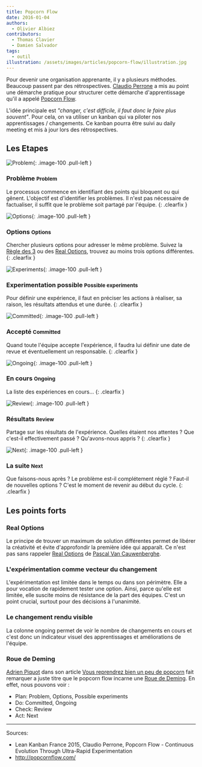 ```yaml
---
title: Popcorn Flow
date: 2016-01-04
authors:
  - Olivier Albiez
contributors:
  - Thomas Clavier
  - Damien Salvador
tags:
  - outil
illustration: /assets/images/articles/popcorn-flow/illustration.jpg
---
```


Pour devenir une organisation apprenante, il y a plusieurs méthodes. Beaucoup passent par des rétrospectives. [Claudio Perrone] a mis au point une démarche pratique pour structurer cette démarche d'apprentissage qu'il a appelé [Popcorn Flow].

L'idée principale est _"changer, c'est difficile, il faut donc le faire plus souvent"_. Pour cela, on va utiliser un kanban qui va piloter nos apprentissages / changements. Ce kanban pourra être suivi au daily meeting et mis à jour lors des rétrospectives.


## Les Etapes


![Problem](/assets/images/articles/popcorn-flow/Problem.png){: .image-100 .pull-left }

### Problème <small>Problem</small>

Le processus commence en identifiant des points qui bloquent ou qui gênent. L'objectif est d'identifier les problèmes. Il n'est pas nécessaire de factualiser, il suffit que le problème soit partagé par l'équipe.
{: .clearfix }


![Options](/assets/images/articles/popcorn-flow/Options.png){: .image-100 .pull-left }

### Options <small>Options</small>

Chercher plusieurs options pour adresser le même problème. Suivez la [Règle des 3] ou des [Real Options], trouvez au moins trois options différentes.
{: .clearfix }


![Experiments](/assets/images/articles/popcorn-flow/Experiments.png){: .image-100 .pull-left }

### Experimentation possible <small>Possible experiments</small>

Pour définir une expérience, il faut en préciser les actions à réaliser, sa raison, les résultats attendus et une durée.
{: .clearfix }


![Committed](/assets/images/articles/popcorn-flow/Committed.png){: .image-100 .pull-left }

### Accepté <small>Committed</small>

Quand toute l'équipe accepte l'expérience, il faudra lui définir une date de revue et éventuellement un responsable.
{: .clearfix }


![Ongoing](/assets/images/articles/popcorn-flow/Ongoing.png){: .image-100 .pull-left }

### En cours <small>Ongoing</small>

La liste des expériences en cours...
{: .clearfix }


![Review](/assets/images/articles/popcorn-flow/Review.png){: .image-100 .pull-left }

### Résultats <small>Review</small>

Partage sur les résultats de l'expérience. Quelles étaient nos attentes ? Que c'est-il effectivement passé ? Qu'avons-nous appris ?
{: .clearfix }


![Next](/assets/images/articles/popcorn-flow/Next.png){: .image-100 .pull-left }

### La suite <small>Next</small>

Que faisons-nous après ? Le problème est-il complétement réglé ? Faut-il de nouvelles options ? C'est le moment de revenir au début du cycle.
{: .clearfix }


## Les points forts


### Real Options

Le principe de trouver un maximum de solution différentes permet de libérer la créativité et évite d'approfondir la première idée qui apparaît. Ce n'est pas sans rappeler [Real Options] de [Pascal Van Cauwenberghe].


### L'expérimentation comme vecteur du changement

L'expérimentation est limitée dans le temps ou dans son périmètre. Elle a pour vocation de rapidement tester une option. Ainsi, parce qu'elle est limitée, elle suscite moins de résistance de la part des équipes. C'est un point crucial, surtout pour des décisions à l'unanimité.


### Le changement rendu visible

La colonne ongoing permet de voir le nombre de changements en cours et c'est donc un indicateur visuel des apprentissages et améliorations de l'équipe.


### Roue de Deming

[Adrien Piquot] dans son article [Vous reprendrez bien un peu de popcorn] fait remarquer a juste titre que le popcorn flow incarne une [Roue de Deming].
En effet, nous pouvons voir :

- Plan: Problem, Options, Possible experiments
- Do: Committed, Ongoing
- Check: Review
- Act: Next


---
Sources:

- Lean Kanban France 2015, Claudio Perrone, Popcorn Flow - Continuous Evolution Through Ultra-Rapid Experimentation
- <http://popcornflow.com/>

[Claudio Perrone]: https://www.linkedin.com/in/claudioperrone
[Popcorn Flow]: http://popcornflow.com/
[Real Options]: http://www.agilecoach.net/coach-tools/real-options/
[Pascal Van Cauwenberghe]: https://www.linkedin.com/in/pascalvancauwenberghe
[Roue de Deming]: https://fr.wikipedia.org/wiki/Roue_de_Deming
[Adrien Piquot]: http://blog.soat.fr/author/adrien-piquot/
[Vous reprendrez bien un peu de popcorn]: http://blog.soat.fr/2015/12/lean-kanban-france-2015-vous-reprendrez-bien-un-peu-de-popcorn/
[Règle des 3]: http://www.conferencesthatwork.com/index.php/learning/2012/05/make-better-decisions-with-the-rule-of-three/
